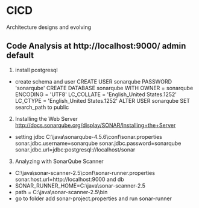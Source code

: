 # CICD
Architecture designs and evolving

## Code Analysis at http://localhost:9000/ admin default
1. install postgresql
  * create schema and user
  CREATE USER sonarqube PASSWORD 'sonarqube'
  CREATE DATABASE sonarqube WITH OWNER = sonarqube ENCODING = 'UTF8' LC_COLLATE = 'English_United States.1252' LC_CTYPE = 'English_United States.1252'
  ALTER USER sonarqube SET search_path to public
2. Installing the Web Server http://docs.sonarqube.org/display/SONAR/Installing+the+Server
  * setting jdbc C:\java\sonarqube-4.5.6\conf\sonar.properties
  sonar.jdbc.username=sonarqube
  sonar.jdbc.password=sonarqube
  sonar.jdbc.url=jdbc:postgresql://localhost/sonar
3. Analyzing with SonarQube Scanner
  * C:\java\sonar-scanner-2.5\conf\sonar-runner.properties
  sonar.host.url=http://localhost:9000 and db
  * SONAR_RUNNER_HOME=C:\java\sonar-scanner-2.5
  * path = C:\java\sonar-scanner-2.5\bin
  * go to folder add sonar-project.properties and run sonar-runner